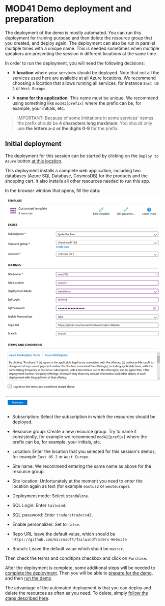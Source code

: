 # MOD41 Demo deployment and preparation

The deployment of the demo is mostly automated. You can run this deployment for training purpose and then delete the resource group that you created, and deploy again. The deployment can also be run in parallel multiple times with a unique name. This is needed sometimes when multiple speakers are presenting the session in different locations at the same time.

In order to run the deployment, you will need the following decisions:

<a id="location"></a>
- A **location** where your services should be deployed. Note that not all the services used here are available at all Azure locations. We recommend choosing a location that allows running all services, for instance `East US 2` or `West Europe`.

<a id="appname"></a>
- A **name for the application**. This name must be unique. We recommend using something like `mod41[prefix]` where the prefix can be, for example, your initials, etc.

> IMPORTANT: Because of some limitations in some services' names, the prefix should be **4 characters long maximum**. You should only use **the letters a-z or the digits 0-9** for the prefix.

## Initial deployment

The deployment for this session can be started by clicking on the `Deploy to Azure` button [at this location](https://github.com/microsoft/TailwindTraders-Website/tree/master/Source/Tailwind.Traders.Web/Standalone#deploy-to-azure-app-service-automatic-deployment).

This deployment installs a complete web application, including two databases (Azure SQL Database, CosmosDB) for the products and the shopping cart. It also installs all other resources needed to run this app.

In the browser window that opens, fill the data:

![Filling the data](./images/20191022_1148.png)

- Subscription: Select the subscription in which the resources should be deployed.

- Resource group: Create a new resource group. Try to name it consistently, for example we recommend `mod41[prefix]` where the prefix can be, for example, your initials, etc.

- Location: Enter the location that you selected for this session's demos, for example `East US 2` or `West Europe`.

- Site name: We recommend entering the same name as above for the resource group.

- Site location: Unfortunately at the moment you need to enter the location again as text (for example `eastus2` or `westeurope`).

- Deployment mode: Select `standalone`.

- SQL Login: Enter `tailwind`.

- SQL password: Enter `traderstraders42.`

- Enable personalizer: Set to `false`.

- Repo URL leave the default value, which should be `https://github.com/microsoft/TailwindTraders-Website`

- Branch: Leave the default value which shuld be `master`.

Then check the terms and conditipns checkbox and click on `Purchase`.

After the deployment is complete, some additional steps will be needed to [complete the deployment](./02-prep-finish.md). Then you will be able to [prepare for the demo](./03-prep-demo.md), and then [run the demo](./04-demo.md).

The advantage of the automated deployment is that you can deploy and delete the resources as often as you need. To delete, simply [follow the steps described here](./05-cleaning-up.md).